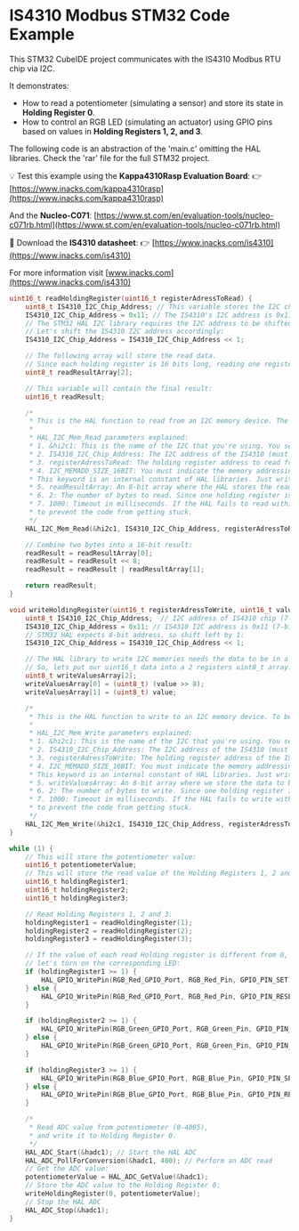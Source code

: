 
# IS4310 Modbus STM32 Code Example

This STM32 CubeIDE project communicates with the IS4310 Modbus RTU chip via I2C.

It demonstrates:
* How to read a potentiometer (simulating a sensor) and store its state in **Holding Register 0**.
* How to control an RGB LED (simulating an actuator) using GPIO pins based on values in **Holding Registers 1, 2, and 3**.

The following code is an abstraction of the 'main.c' omitting the HAL libraries. Check the 'rar' file for the full STM32 project.

💡 Test this example using the **Kappa4310Rasp Evaluation Board**:
👉 [https://www.inacks.com/kappa4310rasp](https://www.inacks.com/kappa4310rasp)

And the **Nucleo-C071**: [https://www.st.com/en/evaluation-tools/nucleo-c071rb.html](https://www.st.com/en/evaluation-tools/nucleo-c071rb.html)



📄 Download the **IS4310 datasheet**:
👉 [https://www.inacks.com/is4310](https://www.inacks.com/is4310)

For more information visit [www.inacks.com](https://www.inacks.com/is4310)


```c
uint16_t readHoldingRegister(uint16_t registerAdressToRead) {
    uint8_t IS4310_I2C_Chip_Address; // This variable stores the I2C chip address of the IS4310.
    IS4310_I2C_Chip_Address = 0x11; // The IS4310's I2C address is 0x11.
    // The STM32 HAL I2C library requires the I2C address to be shifted left by one bit.
    // Let's shift the IS4310 I2C address accordingly:
    IS4310_I2C_Chip_Address = IS4310_I2C_Chip_Address << 1;

    // The following array will store the read data.
    // Since each holding register is 16 bits long, reading one register requires reading 2 bytes.
    uint8_t readResultArray[2];

    // This variable will contain the final result:
    uint16_t readResult;

    /*
     * This is the HAL function to read from an I2C memory device. The IS4310 is designed to operate as an I2C memory.
     *
     * HAL_I2C_Mem_Read parameters explained:
     * 1. &hi2c1: This is the name of the I2C that you're using. You set this in the CubeMX. Don't forget the '&'.
     * 2. IS4310_I2C_Chip_Address: The I2C address of the IS4310 (must be left-shifted).
     * 3. registerAdressToRead: The holding register address to read from the IS4310.
     * 4. I2C_MEMADD_SIZE_16BIT: You must indicate the memory addressing size. The IS4310 memory addressing is 16-bits.
     * This keyword is an internal constant of HAL libraries. Just write it.
     * 5. readResultArray: An 8-bit array where the HAL stores the read data.
     * 6. 2: The number of bytes to read. Since one holding register is 16 bits, we need to read 2 bytes.
     * 7. 1000: Timeout in milliseconds. If the HAL fails to read within this time, it will skip the operation
     * to prevent the code from getting stuck.
     */
    HAL_I2C_Mem_Read(&hi2c1, IS4310_I2C_Chip_Address, registerAdressToRead, I2C_MEMADD_SIZE_16BIT, readResultArray, 2, 1000);

    // Combine two bytes into a 16-bit result:
    readResult = readResultArray[0];
    readResult = readResult << 8;
    readResult = readResult | readResultArray[1];

    return readResult;
}

void writeHoldingRegister(uint16_t registerAdressToWrite, uint16_t value) {
    uint8_t IS4310_I2C_Chip_Address;  // I2C address of IS4310 chip (7-bit).
    IS4310_I2C_Chip_Address = 0x11; // IS4310 I2C address is 0x11 (7-bit).
    // STM32 HAL expects 8-bit address, so shift left by 1:
    IS4310_I2C_Chip_Address = IS4310_I2C_Chip_Address << 1;

    // The HAL library to write I2C memories needs the data to be in a uint8_t array.
    // So, lets put our uint16_t data into a 2 registers uint8_t array.
    uint8_t writeValuesArray[2];
    writeValuesArray[0] = (uint8_t) (value >> 8);
    writeValuesArray[1] = (uint8_t) value;

    /*
     * This is the HAL function to write to an I2C memory device. To be simple and easy to use, the IS4310 is designed to operate as an I2C memory.
     *
     * HAL_I2C_Mem_Write parameters explained:
     * 1. &hi2c1: This is the name of the I2C that you're using. You set this in the CubeMX. Don't forget the '&'.
     * 2. IS4310_I2C_Chip_Address: The I2C address of the IS4310 (must be left-shifted).
     * 3. registerAdressToWrite: The holding register address of the IS4310 we want to write to.
     * 4. I2C_MEMADD_SIZE_16BIT: You must indicate the memory addressing size. The IS4310 memory addressing is 16-bits.
     * This keyword is an internal constant of HAL libraries. Just write it.
     * 5. writeValuesArray: An 8-bit array where we store the data to be written by the HAL function.
     * 6. 2: The number of bytes to write. Since one holding register is 16 bits, we need to write 2 bytes.
     * 7. 1000: Timeout in milliseconds. If the HAL fails to write within this time, it will skip the operation
     * to prevent the code from getting stuck.
     */
    HAL_I2C_Mem_Write(&hi2c1, IS4310_I2C_Chip_Address, registerAdressToWrite, I2C_MEMADD_SIZE_16BIT, writeValuesArray, 2, 1000);
}

while (1) {
    // This will store the potentiometer value:
    uint16_t potentiometerValue;
    // This will store the read value of the Holding Registers 1, 2 and 3:
    uint16_t holdingRegister1;
    uint16_t holdingRegister2;
    uint16_t holdingRegister3;

    // Read Holding Registers 1, 2 and 3:
    holdingRegister1 = readHoldingRegister(1);
    holdingRegister2 = readHoldingRegister(2);
    holdingRegister3 = readHoldingRegister(3);

    // If the value of each read Holding register is different from 0,
    // let's turn on the corresponding LED:
    if (holdingRegister1 >= 1) {
        HAL_GPIO_WritePin(RGB_Red_GPIO_Port, RGB_Red_Pin, GPIO_PIN_SET);
    } else {
        HAL_GPIO_WritePin(RGB_Red_GPIO_Port, RGB_Red_Pin, GPIO_PIN_RESET);
    }

    if (holdingRegister2 >= 1) {
        HAL_GPIO_WritePin(RGB_Green_GPIO_Port, RGB_Green_Pin, GPIO_PIN_SET);
    } else {
        HAL_GPIO_WritePin(RGB_Green_GPIO_Port, RGB_Green_Pin, GPIO_PIN_RESET);
    }

    if (holdingRegister3 >= 1) {
        HAL_GPIO_WritePin(RGB_Blue_GPIO_Port, RGB_Blue_Pin, GPIO_PIN_SET);
    } else {
        HAL_GPIO_WritePin(RGB_Blue_GPIO_Port, RGB_Blue_Pin, GPIO_PIN_RESET);
    }

    /*
     * Read ADC value from potentiometer (0-4095),
     * and write it to Holding Register 0.
     */
    HAL_ADC_Start(&hadc1); // Start the HAL ADC
    HAL_ADC_PollForConversion(&hadc1, 400); // Perform an ADC read
    // Get the ADC value:
    potentiometerValue = HAL_ADC_GetValue(&hadc1);
    // Store the ADC value to the Holding Register 0:
    writeHoldingRegister(0, potentiometerValue);
    // Stop the HAL ADC
    HAL_ADC_Stop(&hadc1);
}
```




